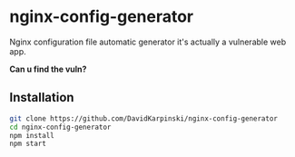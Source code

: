 # nginx-config-generator
Nginx configuration file automatic generator it's actually a vulnerable web app.

**Can u find the vuln?**

## Installation

```bash
git clone https://github.com/DavidKarpinski/nginx-config-generator
cd nginx-config-generator
npm install
npm start
```
